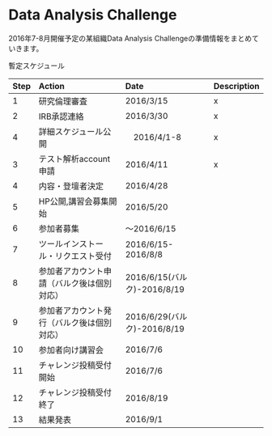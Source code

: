 # Data Analysis Challenge

2016年7-8月開催予定の某組織Data Analysis Challengeの準備情報をまとめていきます。

暫定スケジュール

|Step| Action       | Date      |  Description |
|:-----|:-----------|:------------|:-------------|
|1| 研究倫理審査| 2016/3/15  |      x    |
|2| IRB承認連絡 | 2016/3/30  |    x    |
|4| 詳細スケジュール公開 |  　2016/4/1-8    |  x        |
|3| テスト解析account申請 | 2016/4/11 |    x      |
|4| 内容・登壇者決定  | 2016/4/28           |          |
|5| HP公開,講習会募集開始 |    2016/5/20    |        |
|6| 参加者募集     |   ～2016/6/15   |     |
|7| ツールインストール・リクエスト受付     |   2016/6/15-2016/8/8   |     |
|8| 参加者アカウント申請（バルク後は個別対応）     |   2016/6/15(バルク)-2016/8/19   |     |
|9| 参加者アカウント発行（バルク後は個別対応）     |   2016/6/29(バルク)-2016/8/19   |     |
|10 | 参加者向け講習会     |   2016/7/6   |     |
|11 | チャレンジ投稿受付開始     |   2016/7/6   |     |
|12 | チャレンジ投稿受付終了     |   2016/8/19   |     |
|13 | 結果発表     |   2016/9/1   |     |
